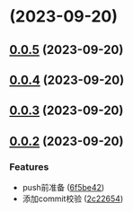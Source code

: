 # [](https://github.com/FrookeBZHW/fe-engineer-project/compare/v0.0.5...v) (2023-09-20)



## [0.0.5](https://github.com/FrookeBZHW/fe-engineer-project/compare/v0.0.4...v0.0.5) (2023-09-20)



## [0.0.4](https://github.com/FrookeBZHW/fe-engineer-project/compare/v0.0.3...v0.0.4) (2023-09-20)



## [0.0.3](https://github.com/FrookeBZHW/fe-engineer-project/compare/v0.0.2...v0.0.3) (2023-09-20)



## [0.0.2](https://github.com/FrookeBZHW/fe-engineer-project/compare/2c2265487701b0dfc71e49a396d51ef0c3b91a38...v0.0.2) (2023-09-20)


### Features

* push前准备 ([6f5be42](https://github.com/FrookeBZHW/fe-engineer-project/commit/6f5be426c4e5e7a49e5bdd918d2d38cc720276ce))
* 添加commit校验 ([2c22654](https://github.com/FrookeBZHW/fe-engineer-project/commit/2c2265487701b0dfc71e49a396d51ef0c3b91a38))



